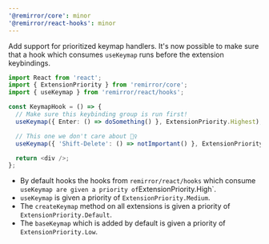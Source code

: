 ```yaml
---
'@remirror/core': minor
'@remirror/react-hooks': minor
---
```


Add support for prioritized keymap handlers. It's now possible to make sure that a hook which consumes `useKeymap` runs before the extension keybindings.

```ts
import React from 'react';
import { ExtensionPriority } from 'remirror/core';
import { useKeymap } from 'remirror/react/hooks';

const KeymapHook = () => {
  // Make sure this keybinding group is run first!
  useKeymap({ Enter: () => doSomething() }, ExtensionPriority.Highest);

  // This one we don't care about 🤷‍♀️
  useKeymap({ 'Shift-Delete': () => notImportant() }, ExtensionPriority.Lowest);

  return <div />;
};
```

- By default hooks the hooks from `remirror/react/hooks` which consume `useKeymap are given a priority of`ExtensionPriority.High`.
- `useKeymap` is given a priority of `ExtensionPriority.Medium`.
- The `createKeymap` method on all extensions is given a priority of `ExtensionPriority.Default`.
- The `baseKeymap` which is added by default is given a priority of `ExtensionPriority.Low`.
